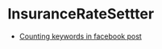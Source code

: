 # InsuranceRateSettter


- [Counting keywords in facebook post](https://github.com/stutinanda/InsuranceRateSettter/blob/master/fb-counting.py)
